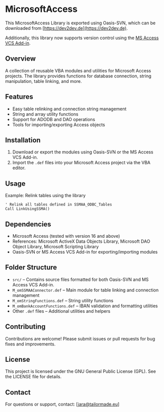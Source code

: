 # MicrosoftAccess

This MicrosoftAccess Library is exported using Oasis-SVN, which can be downloaded from [https://dev2dev.de](https://dev2dev.de).

Additionally, this library now supports version control using the [MS Access VCS Add-in](https://github.com/joyfullservice/msaccess-vcs-addin).

## Overview

A collection of reusable VBA modules and utilities for Microsoft Access projects. The library provides functions for database connection, string manipulation, table linking, and more.

## Features

- Easy table relinking and connection string management
- String and array utility functions
- Support for ADODB and DAO operations
- Tools for importing/exporting Access objects

## Installation

1. Download or export the modules using Oasis-SVN or the MS Access VCS Add-in.
2. Import the `.def` files into your Microsoft Access project via the VBA editor.

## Usage

Example: Relink tables using the library

```vba
' Relink all tables defined in SSMAA_ODBC_Tables
Call LinkUsingSSMA()
```

## Dependencies

- Microsoft Access (tested with version 16 and above)
- References: Microsoft ActiveX Data Objects Library, Microsoft DAO Object Library, Microsoft Scripting Library
- Oasis-SVN or MS Access VCS Add-in for exporting/importing modules

## Folder Structure

- `src/` – Contains source files formatted for both Oasis-SVN and MS Access VCS Add-in.
- `M_omSSMAAConnector.def` – Main module for table linking and connection management
- `M_omStringFunctions.def` – String utility functions
- `M_omBankAccountFunctions.def` – IBAN validation and formatting utilities
- Other `.def` files – Additional utilities and helpers

## Contributing

Contributions are welcome! Please submit issues or pull requests for bug fixes and improvements.

## License

This project is licensed under the GNU General Public License (GPL). See the LICENSE file for details.

## Contact

For questions or support, contact: [jara@tailormade.eu]
